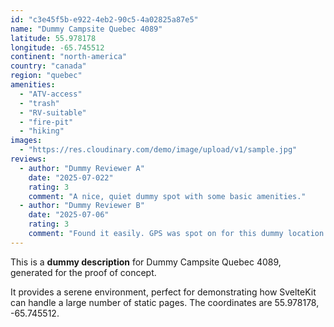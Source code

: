 ```yaml
---
id: "c3e45f5b-e922-4eb2-90c5-4a02825a87e5"
name: "Dummy Campsite Quebec 4089"
latitude: 55.978178
longitude: -65.745512
continent: "north-america"
country: "canada"
region: "quebec"
amenities:
  - "ATV-access"
  - "trash"
  - "RV-suitable"
  - "fire-pit"
  - "hiking"
images:
  - "https://res.cloudinary.com/demo/image/upload/v1/sample.jpg"
reviews:
  - author: "Dummy Reviewer A"
    date: "2025-07-022"
    rating: 3
    comment: "A nice, quiet dummy spot with some basic amenities."
  - author: "Dummy Reviewer B"
    date: "2025-07-06"
    rating: 3
    comment: "Found it easily. GPS was spot on for this dummy location."
---
```


This is a **dummy description** for Dummy Campsite Quebec 4089, generated for the proof of concept.

It provides a serene environment, perfect for demonstrating how SvelteKit can handle a large number of static pages. The coordinates are 55.978178, -65.745512.
